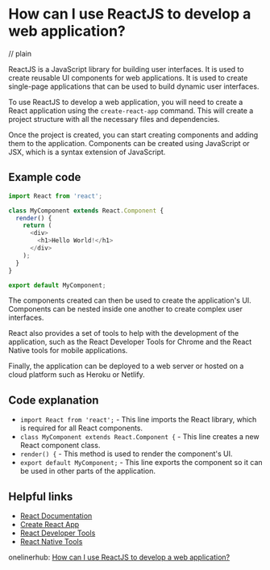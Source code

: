 # How can I use ReactJS to develop a web application?
// plain

ReactJS is a JavaScript library for building user interfaces. It is used to create reusable UI components for web applications. It is used to create single-page applications that can be used to build dynamic user interfaces.

To use ReactJS to develop a web application, you will need to create a React application using the `create-react-app` command. This will create a project structure with all the necessary files and dependencies.

Once the project is created, you can start creating components and adding them to the application. Components can be created using JavaScript or JSX, which is a syntax extension of JavaScript.

## Example code

```javascript
import React from 'react';

class MyComponent extends React.Component {
  render() {
    return (
      <div>
        <h1>Hello World!</h1>
      </div>
    );
  }
}

export default MyComponent;
```

The components created can then be used to create the application's UI. Components can be nested inside one another to create complex user interfaces.

React also provides a set of tools to help with the development of the application, such as the React Developer Tools for Chrome and the React Native tools for mobile applications.

Finally, the application can be deployed to a web server or hosted on a cloud platform such as Heroku or Netlify.

## Code explanation


- `import React from 'react';` - This line imports the React library, which is required for all React components.
- `class MyComponent extends React.Component {` - This line creates a new React component class.
- `render() {` - This method is used to render the component's UI.
- `export default MyComponent;` - This line exports the component so it can be used in other parts of the application.

## Helpful links

- [React Documentation](https://reactjs.org/docs/getting-started.html)
- [Create React App](https://create-react-app.dev/)
- [React Developer Tools](https://chrome.google.com/webstore/detail/react-developer-tools/fmkadmapgofadopljbjfkapdkoienihi)
- [React Native Tools](https://reactnative.dev/docs/getting-started)

onelinerhub: [How can I use ReactJS to develop a web application?](https://onelinerhub.com/reactjs/how-can-i-use-reactjs-to-develop-a-web-application)